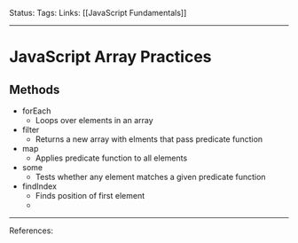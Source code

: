 Status:
Tags:
Links: [[JavaScript Fundamentals]]
___
# JavaScript Array Practices
## Methods
- forEach
	- Loops over elements in an array
- filter
	- Returns a new array with elments that pass predicate function
- map
	- Applies predicate function to all elements
- some
	- Tests whether any element matches a given predicate function
- findIndex
	- Finds position of first element
	- 
___
References: